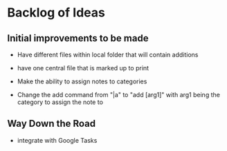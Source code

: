 # Backlog of Ideas

## Initial improvements to be made
* Have different files within local folder that will contain additions
* have one central file that is marked up to print

* Make the ability to assign notes to categories
* Change the add command from "|a" to "add [arg1]" with arg1 being the category to assign the note to


## Way Down the Road
* integrate with Google Tasks

